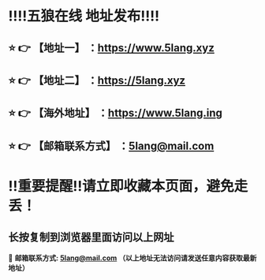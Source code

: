 :bangbang::bangbang:五狼在线 地址发布:bangbang::bangbang:
==
:star: :point_right: 【地址一】 ：https://www.5lang.xyz
------
:star: :point_right: 【地址二】 ：https://5lang.xyz
------
:star: :point_right: 【海外地址】 ：https://www.5lang.ing
------
:star: :point_right: 【邮箱联系方式】 ：5lang@mail.com
------
:bangbang:重要提醒:bangbang:请立即收藏本页面，避免走丢！
==

长按复制到浏览器里面访问以上网址
-

:e-mail: __邮箱联系方式: 5lang@mail.com （以上地址无法访问请发送任意内容获取最新地址）__
